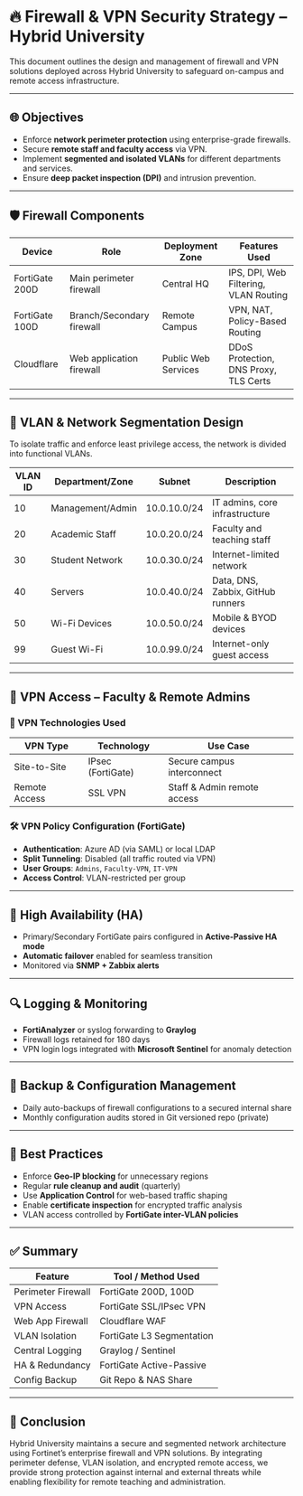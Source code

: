 # 🔥 Firewall & VPN Security Strategy – Hybrid University

This document outlines the design and management of firewall and VPN solutions deployed across Hybrid University to safeguard on-campus and remote access infrastructure.

---

## 🌐 Objectives

- Enforce **network perimeter protection** using enterprise-grade firewalls.
- Secure **remote staff and faculty access** via VPN.
- Implement **segmented and isolated VLANs** for different departments and services.
- Ensure **deep packet inspection (DPI)** and intrusion prevention.

---

## 🛡️ Firewall Components

| Device         | Role                        | Deployment Zone     | Features Used                          |
|----------------|-----------------------------|----------------------|----------------------------------------|
| FortiGate 200D | Main perimeter firewall      | Central HQ          | IPS, DPI, Web Filtering, VLAN Routing  |
| FortiGate 100D | Branch/Secondary firewall    | Remote Campus        | VPN, NAT, Policy-Based Routing         |
| Cloudflare     | Web application firewall     | Public Web Services | DDoS Protection, DNS Proxy, TLS Certs  |

---

## 🧱 VLAN & Network Segmentation Design

To isolate traffic and enforce least privilege access, the network is divided into functional VLANs.

| VLAN ID | Department/Zone       | Subnet              | Description                          |
|---------|------------------------|----------------------|--------------------------------------|
| 10      | Management/Admin       | 10.0.10.0/24         | IT admins, core infrastructure       |
| 20      | Academic Staff         | 10.0.20.0/24         | Faculty and teaching staff           |
| 30      | Student Network        | 10.0.30.0/24         | Internet-limited network             |
| 40      | Servers                | 10.0.40.0/24         | Data, DNS, Zabbix, GitHub runners    |
| 50      | Wi-Fi Devices          | 10.0.50.0/24         | Mobile & BYOD devices                |
| 99      | Guest Wi-Fi            | 10.0.99.0/24         | Internet-only guest access           |

---

## 🔐 VPN Access – Faculty & Remote Admins

### 🔧 VPN Technologies Used

| VPN Type      | Technology     | Use Case                       |
|---------------|----------------|--------------------------------|
| Site-to-Site  | IPsec (FortiGate) | Secure campus interconnect     |
| Remote Access | SSL VPN        | Staff & Admin remote access    |

### 🛠️ VPN Policy Configuration (FortiGate)

- **Authentication**: Azure AD (via SAML) or local LDAP
- **Split Tunneling**: Disabled (all traffic routed via VPN)
- **User Groups**: `Admins`, `Faculty-VPN`, `IT-VPN`
- **Access Control**: VLAN-restricted per group

---

## 🔄 High Availability (HA)

- Primary/Secondary FortiGate pairs configured in **Active-Passive HA mode**
- **Automatic failover** enabled for seamless transition
- Monitored via **SNMP + Zabbix alerts**

---

## 🔍 Logging & Monitoring

- **FortiAnalyzer** or syslog forwarding to **Graylog**
- Firewall logs retained for 180 days
- VPN login logs integrated with **Microsoft Sentinel** for anomaly detection

---

## 📜 Backup & Configuration Management

- Daily auto-backups of firewall configurations to a secured internal share
- Monthly configuration audits stored in Git versioned repo (private)

---

## 📌 Best Practices

- Enforce **Geo-IP blocking** for unnecessary regions
- Regular **rule cleanup and audit** (quarterly)
- Use **Application Control** for web-based traffic shaping
- Enable **certificate inspection** for encrypted traffic analysis
- VLAN access controlled by **FortiGate inter-VLAN policies**

---

## ✅ Summary

| Feature                 | Tool / Method Used      |
|-------------------------|--------------------------|
| Perimeter Firewall      | FortiGate 200D, 100D     |
| VPN Access              | FortiGate SSL/IPsec VPN  |
| Web App Firewall        | Cloudflare WAF           |
| VLAN Isolation          | FortiGate L3 Segmentation|
| Central Logging         | Graylog / Sentinel       |
| HA & Redundancy         | FortiGate Active-Passive |
| Config Backup           | Git Repo & NAS Share     |

---

## 📎 Conclusion

Hybrid University maintains a secure and segmented network architecture using Fortinet’s enterprise firewall and VPN solutions. By integrating perimeter defense, VLAN isolation, and encrypted remote access, we provide strong protection against internal and external threats while enabling flexibility for remote teaching and administration.
